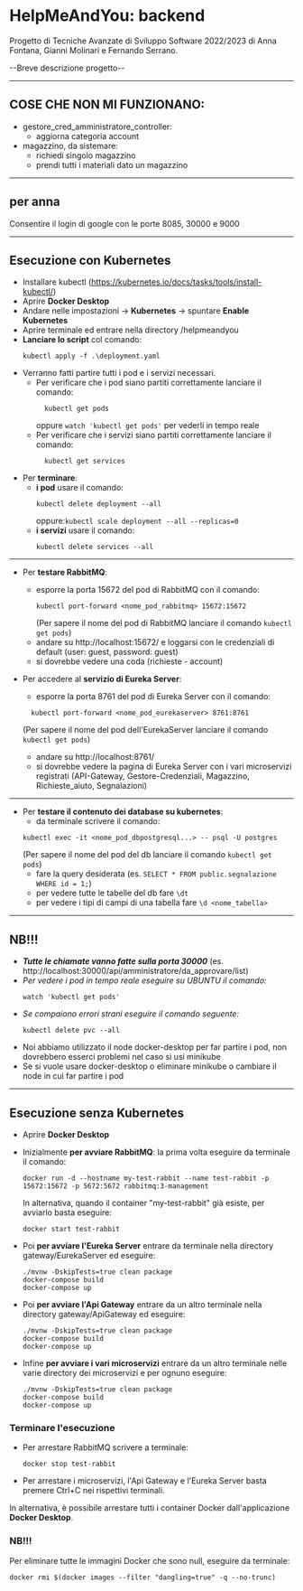 # HelpMeAndYou: backend
Progetto di Tecniche Avanzate di Sviluppo Software 2022/2023 di 
Anna Fontana, Gianni Molinari e Fernando Serrano.

--Breve descrizione progetto--

---
## COSE CHE NON MI FUNZIONANO:
- gestore_cred_amministratore_controller:
  - aggiorna categoria account
- magazzino, da sistemare:
  - richiedi singolo magazzino
  - prendi tutti i materiali dato un magazzino

---
## per anna
Consentire il login di google con le porte 8085, 30000 e 9000

---
## Esecuzione con Kubernetes
- Installare kubectl (https://kubernetes.io/docs/tasks/tools/install-kubectl/)
- Aprire **Docker Desktop**
- Andare nelle impostazioni -> **Kubernetes** -> spuntare **Enable Kubernetes**
- Aprire terminale ed entrare nella directory /helpmeandyou
- **Lanciare lo script** col comando:
  ```
  kubectl apply -f .\deployment.yaml
  ```
- Verranno fatti partire tutti i pod e i servizi necessari.
  - Per verificare che i pod siano partiti correttamente lanciare il comando:
	```
	  kubectl get pods
	```
	oppure ```watch 'kubectl get pods'``` per vederli in tempo reale
  - Per verificare che i servizi siano partiti correttamente lanciare il comando:
	```
	  kubectl get services
	```
- Per **terminare**:
  - **i pod** usare il comando:
    ```
    kubectl delete deployment --all
    ```
      oppure:```kubectl scale deployment --all --replicas=0```
  - **i servizi** usare il comando:
    ```
    kubectl delete services --all
    ```

---
- Per **testare RabbitMQ**:
  - esporre la porta 15672 del pod di RabbitMQ con il comando:
	```
	kubectl port-forward <nome_pod_rabbitmq> 15672:15672
	```
	(Per sapere il nome del pod di RabbitMQ lanciare il comando ```kubectl get pods```)
  - andare su http://localhost:15672/ e loggarsi con le credenziali di default (user: guest, password: guest)
  - si dovrebbe vedere una coda (richieste - account)


- Per accedere al **servizio di Eureka Server**:
  - esporre la porta 8761 del pod di Eureka Server con il comando:
  ```
    kubectl port-forward <nome_pod_eurekaserver> 8761:8761
    ```
    (Per sapere il nome del pod dell'EurekaServer lanciare il comando ```kubectl get pods```)
  - andare su http://localhost:8761/
  - si dovrebbe vedere la pagina di Eureka Server con i vari microservizi registrati (API-Gateway, Gestore-Credenziali, Magazzino, Richieste_aiuto, Segnalazioni)

---
- Per **testare il contenuto dei database su kubernetes**:
  - da terminale scrivere il comando:
  ```
  kubectl exec -it <nome_pod_dbpostgresql...> -- psql -U postgres
  ```
  (Per sapere il nome del pod del db lanciare il comando ```kubectl get pods```)
  - fare la query desiderata (es. ```SELECT * FROM public.segnalazione WHERE id = 1;```)
  - per vedere tutte le tabelle del db fare ```\dt```
  - per vedere i tipi di campi di una tabella fare ```\d <nome_tabella>```

---
## NB!!!
- ***Tutte le chiamate vanno fatte sulla porta 30000*** (es. http://localhost:30000/api/amministratore/da_approvare/list)
- *Per vedere i pod in tempo reale eseguire su UBUNTU il comando:*
  ```
  watch 'kubectl get pods'
  ```
- *Se compaiono errori strani eseguire il comando seguente:*
  ```
  kubectl delete pvc --all
  ```
- Noi abbiamo utilizzato il node docker-desktop per far partire i pod, non dovrebbero esserci problemi nel caso si usi minikube
- Se si vuole usare docker-desktop o eliminare minikube o cambiare il node in cui far partire i pod


---
## Esecuzione senza Kubernetes
- Aprire **Docker Desktop**
- Inizialmente **per avviare RabbitMQ**: la prima volta eseguire da terminale il comando:
	```
	docker run -d --hostname my-test-rabbit --name test-rabbit -p 15672:15672 -p 5672:5672 rabbitmq:3-management
	```
	In alternativa, quando il container "my-test-rabbit" già esiste, per avviarlo basta eseguire:
	```
	docker start test-rabbit
	```

- Poi **per avviare l'Eureka Server** entrare da terminale nella directory gateway/EurekaServer ed eseguire:
	```
	./mvnw -DskipTests=true clean package
	docker-compose build
	docker-compose up
	```

- Poi **per avviare l'Api Gateway** entrare da un altro terminale nella directory gateway/ApiGateway ed eseguire:
	```
	./mvnw -DskipTests=true clean package
	docker-compose build
	docker-compose up
	```

- Infine **per avviare i vari microservizi** entrare da un altro terminale nelle varie directory dei microservizi e per ognuno eseguire:
	```
	./mvnw -DskipTests=true clean package
	docker-compose build
	docker-compose up
	```

### Terminare l'esecuzione
- Per arrestare RabbitMQ scrivere a terminale:
	```
	docker stop test-rabbit
	```
- Per arrestare i microservizi, l'Api Gateway e l'Eureka Server basta premere Ctrl+C nei rispettivi terminali.

In alternativa, è possibile arrestare tutti i container Docker dall'applicazione **Docker Desktop**.


### **NB!!!**

Per eliminare tutte le immagini Docker che sono null, eseguire da terminale:
```
docker rmi $(docker images --filter "dangling=true" -q --no-trunc)
```
